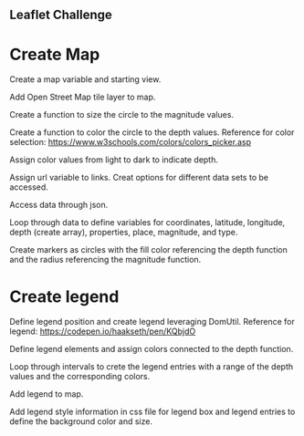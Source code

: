 ## Leaflet Challenge

# Create Map 

Create a map variable and starting view.

Add Open Street Map tile layer to map. 

Create a function to size the circle to the magnitude values.

Create a function to color the circle to the depth values. Reference for color selection: https://www.w3schools.com/colors/colors_picker.asp

Assign color values from light to dark to indicate depth.

Assign url variable to links. Creat options for different data sets to be accessed. 

Access data through json.

Loop through data to define variables for coordinates, latitude, longitude, depth (create array), 
properties, place, magnitude, and type. 

Create markers as circles with the fill color referencing the depth function and the radius referencing the magnitude function.

# Create legend 

Define legend position and create legend leveraging DomUtil. Reference for legend: https://codepen.io/haakseth/pen/KQbjdO

Define legend elements and assign colors connected to the depth function.

Loop through intervals to crete the legend entries with a range of the depth values and the corresponding colors. 

Add legend to map. 

Add legend style information in css file for legend box and legend entries to define the background color and size. 



